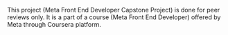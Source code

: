 This project (Meta Front End Developer Capstone Project) is done for peer reviews only. It is a part of a course (Meta Front End Developer) offered by Meta through Coursera platform. 
